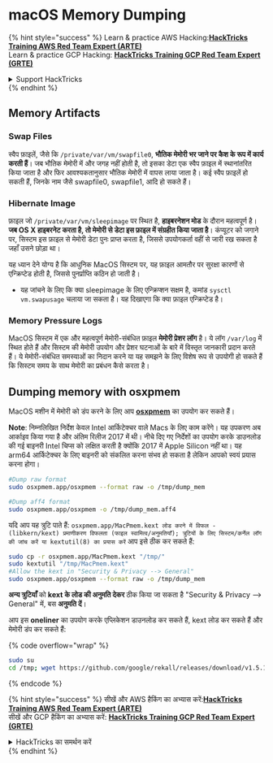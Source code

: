 # macOS Memory Dumping

{% hint style="success" %}
Learn & practice AWS Hacking:<img src="/.gitbook/assets/arte.png" alt="" data-size="line">[**HackTricks Training AWS Red Team Expert (ARTE)**](https://training.hacktricks.xyz/courses/arte)<img src="/.gitbook/assets/arte.png" alt="" data-size="line">\
Learn & practice GCP Hacking: <img src="/.gitbook/assets/grte.png" alt="" data-size="line">[**HackTricks Training GCP Red Team Expert (GRTE)**<img src="/.gitbook/assets/grte.png" alt="" data-size="line">](https://training.hacktricks.xyz/courses/grte)

<details>

<summary>Support HackTricks</summary>

* Check the [**subscription plans**](https://github.com/sponsors/carlospolop)!
* **Join the** 💬 [**Discord group**](https://discord.gg/hRep4RUj7f) or the [**telegram group**](https://t.me/peass) or **follow** us on **Twitter** 🐦 [**@hacktricks\_live**](https://twitter.com/hacktricks\_live)**.**
* **Share hacking tricks by submitting PRs to the** [**HackTricks**](https://github.com/carlospolop/hacktricks) and [**HackTricks Cloud**](https://github.com/carlospolop/hacktricks-cloud) github repos.

</details>
{% endhint %}


## Memory Artifacts

### Swap Files

स्वैप फ़ाइलें, जैसे कि `/private/var/vm/swapfile0`, **भौतिक मेमोरी भर जाने पर कैश के रूप में कार्य करती हैं**। जब भौतिक मेमोरी में और जगह नहीं होती है, तो इसका डेटा एक स्वैप फ़ाइल में स्थानांतरित किया जाता है और फिर आवश्यकतानुसार भौतिक मेमोरी में वापस लाया जाता है। कई स्वैप फ़ाइलें हो सकती हैं, जिनके नाम जैसे swapfile0, swapfile1, आदि हो सकते हैं।

### Hibernate Image

फ़ाइल जो `/private/var/vm/sleepimage` पर स्थित है, **हाइबरनेशन मोड** के दौरान महत्वपूर्ण है। **जब OS X हाइबरनेट करता है, तो मेमोरी से डेटा इस फ़ाइल में संग्रहीत किया जाता है**। कंप्यूटर को जगाने पर, सिस्टम इस फ़ाइल से मेमोरी डेटा पुनः प्राप्त करता है, जिससे उपयोगकर्ता वहीं से जारी रख सकता है जहाँ उसने छोड़ा था।

यह ध्यान देने योग्य है कि आधुनिक MacOS सिस्टम पर, यह फ़ाइल आमतौर पर सुरक्षा कारणों से एन्क्रिप्टेड होती है, जिससे पुनर्प्राप्ति कठिन हो जाती है।

* यह जांचने के लिए कि क्या sleepimage के लिए एन्क्रिप्शन सक्षम है, कमांड `sysctl vm.swapusage` चलाया जा सकता है। यह दिखाएगा कि क्या फ़ाइल एन्क्रिप्टेड है।

### Memory Pressure Logs

MacOS सिस्टम में एक और महत्वपूर्ण मेमोरी-संबंधित फ़ाइल **मेमोरी प्रेशर लॉग** है। ये लॉग `/var/log` में स्थित होते हैं और सिस्टम की मेमोरी उपयोग और प्रेशर घटनाओं के बारे में विस्तृत जानकारी प्रदान करते हैं। ये मेमोरी-संबंधित समस्याओं का निदान करने या यह समझने के लिए विशेष रूप से उपयोगी हो सकते हैं कि सिस्टम समय के साथ मेमोरी का प्रबंधन कैसे करता है।

## Dumping memory with osxpmem

MacOS मशीन में मेमोरी को डंप करने के लिए आप [**osxpmem**](https://github.com/google/rekall/releases/download/v1.5.1/osxpmem-2.1.post4.zip) का उपयोग कर सकते हैं।

**Note**: निम्नलिखित निर्देश केवल Intel आर्किटेक्चर वाले Macs के लिए काम करेंगे। यह उपकरण अब आर्काइव किया गया है और अंतिम रिलीज 2017 में थी। नीचे दिए गए निर्देशों का उपयोग करके डाउनलोड की गई बाइनरी Intel चिप्स को लक्षित करती है क्योंकि 2017 में Apple Silicon नहीं था। यह arm64 आर्किटेक्चर के लिए बाइनरी को संकलित करना संभव हो सकता है लेकिन आपको स्वयं प्रयास करना होगा।
```bash
#Dump raw format
sudo osxpmem.app/osxpmem --format raw -o /tmp/dump_mem

#Dump aff4 format
sudo osxpmem.app/osxpmem -o /tmp/dump_mem.aff4
```
यदि आप यह त्रुटि पाते हैं: `osxpmem.app/MacPmem.kext लोड करने में विफल - (libkern/kext) प्रमाणीकरण विफलता (फाइल स्वामित्व/अनुमतियाँ); त्रुटियों के लिए सिस्टम/कर्नेल लॉग की जांच करें या kextutil(8) का प्रयास करें` आप इसे ठीक कर सकते हैं:
```bash
sudo cp -r osxpmem.app/MacPmem.kext "/tmp/"
sudo kextutil "/tmp/MacPmem.kext"
#Allow the kext in "Security & Privacy --> General"
sudo osxpmem.app/osxpmem --format raw -o /tmp/dump_mem
```
**अन्य त्रुटियाँ** को **kext के लोड की अनुमति देकर** ठीक किया जा सकता है "Security & Privacy --> General" में, बस **अनुमति दें**।

आप इस **oneliner** का उपयोग करके एप्लिकेशन डाउनलोड कर सकते हैं, kext लोड कर सकते हैं और मेमोरी डंप कर सकते हैं:

{% code overflow="wrap" %}
```bash
sudo su
cd /tmp; wget https://github.com/google/rekall/releases/download/v1.5.1/osxpmem-2.1.post4.zip; unzip osxpmem-2.1.post4.zip; chown -R root:wheel osxpmem.app/MacPmem.kext; kextload osxpmem.app/MacPmem.kext; osxpmem.app/osxpmem --format raw -o /tmp/dump_mem
```
{% endcode %}


{% hint style="success" %}
सीखें और AWS हैकिंग का अभ्यास करें:<img src="/.gitbook/assets/arte.png" alt="" data-size="line">[**HackTricks Training AWS Red Team Expert (ARTE)**](https://training.hacktricks.xyz/courses/arte)<img src="/.gitbook/assets/arte.png" alt="" data-size="line">\
सीखें और GCP हैकिंग का अभ्यास करें: <img src="/.gitbook/assets/grte.png" alt="" data-size="line">[**HackTricks Training GCP Red Team Expert (GRTE)**<img src="/.gitbook/assets/grte.png" alt="" data-size="line">](https://training.hacktricks.xyz/courses/grte)

<details>

<summary>HackTricks का समर्थन करें</summary>

* [**सदस्यता योजनाएँ**](https://github.com/sponsors/carlospolop) देखें!
* **हमारे** 💬 [**Discord समूह**](https://discord.gg/hRep4RUj7f) या [**telegram समूह**](https://t.me/peass) में शामिल हों या **Twitter** 🐦 पर हमें **फॉलो करें** [**@hacktricks\_live**](https://twitter.com/hacktricks\_live)**.**
* **हैकिंग ट्रिक्स साझा करें और** [**HackTricks**](https://github.com/carlospolop/hacktricks) और [**HackTricks Cloud**](https://github.com/carlospolop/hacktricks-cloud) गिटहब रिपोजिटरी में PR सबमिट करें।

</details>
{% endhint %}

